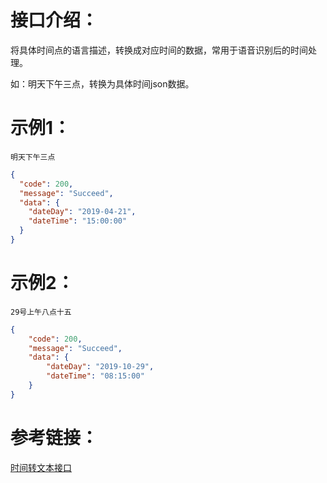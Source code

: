 # 接口介绍：
将具体时间点的语言描述，转换成对应时间的数据，常用于语音识别后的时间处理。

如：明天下午三点，转换为具体时间json数据。 

# 示例1：
```
明天下午三点
``` 
```json
{
  "code": 200,
  "message": "Succeed",
  "data": {
    "dateDay": "2019-04-21",
    "dateTime": "15:00:00"
  }
}
```  

# 示例2：
```
29号上午八点十五
```
 
```json
{
	"code": 200,
	"message": "Succeed",
	"data": {
		"dateDay": "2019-10-29",
		"dateTime": "08:15:00"
	}
}
```

# 参考链接：
[时间转文本接口](https://ai.luzhi.online/HomeApiDetails?aid=APItp3dsr6vcvm6dedw9iy8hwrqkhq)
   
